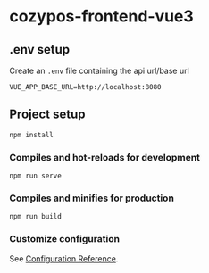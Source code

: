 # cozypos-frontend-vue3

## .env setup
Create an `.env` file containing the api url/base url
```
VUE_APP_BASE_URL=http://localhost:8080
```

## Project setup
```
npm install
```

### Compiles and hot-reloads for development
```
npm run serve
```

### Compiles and minifies for production
```
npm run build
```

### Customize configuration
See [Configuration Reference](https://cli.vuejs.org/config/).
